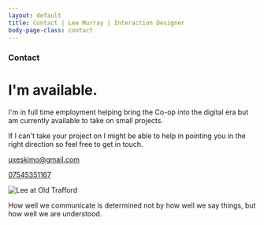 ```yaml
---
layout: default
title: Contact | Lee Murray | Interaction Designer
body-page-class: contact
---
```


<h3 class="border-title">Contact</h3>
<h1 class="title">I'm available.</h1>

<p>I'm in full time employment helping bring the Co-op into the digital era but am currently available to take on small projects.</p>

<p>If I can't take your project on I might be able to help in pointing you in the right direction so feel free to get in touch.</p>

<p><a href="mailto:uxeskimo@gmail.com">uxeskimo@gmail.com</a></p>
<p><a href="tel:07545351167">07545351167</a></p>

<img src="http://s3-eu-west-1.amazonaws.com/eskimo/lee-old-trafford.jpg" alt="Lee at Old Trafford" />

<p>How well we communicate is determined not by how well we say things, but how well we are understood.</p>
